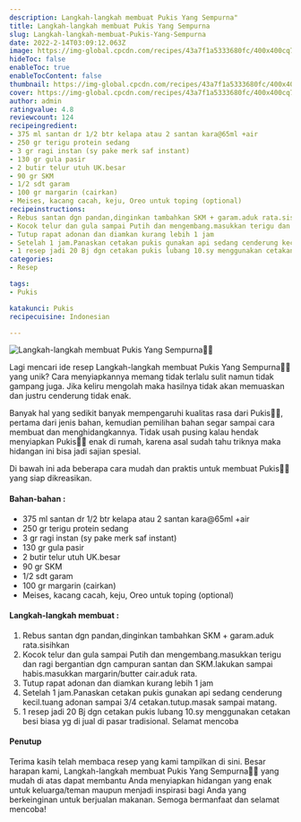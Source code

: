 ```yaml
---
description: Langkah-langkah membuat Pukis Yang Sempurna"
title: Langkah-langkah membuat Pukis Yang Sempurna
slug: Langkah-langkah-membuat-Pukis-Yang-Sempurna
date: 2022-2-14T03:09:12.063Z
image: https://img-global.cpcdn.com/recipes/43a7f1a5333680fc/400x400cq70/photo.jpg
hideToc: false
enableToc: true
enableTocContent: false
thumbnail: https://img-global.cpcdn.com/recipes/43a7f1a5333680fc/400x400cq70/photo.jpg
cover: https://img-global.cpcdn.com/recipes/43a7f1a5333680fc/400x400cq70/photo.jpg
author: admin
ratingvalue: 4.8
reviewcount: 124
recipeingredient:
- 375 ml santan dr 1/2 btr kelapa atau 2 santan kara@65ml +air
- 250 gr terigu protein sedang
- 3 gr ragi instan (sy pake merk saf instant)
- 130 gr gula pasir
- 2 butir telur utuh UK.besar
- 90 gr SKM
- 1/2 sdt garam
- 100 gr margarin (cairkan)
- Meises, kacang cacah, keju, Oreo untuk toping (optional)
recipeinstructions:
- Rebus santan dgn pandan,dinginkan tambahkan SKM + garam.aduk rata.sisihkan
- Kocok telur dan gula sampai Putih dan mengembang.masukkan terigu dan ragi bergantian dgn campuran santan dan SKM.lakukan sampai habis.masukkan margarin/butter cair.aduk rata.
- Tutup rapat adonan dan diamkan kurang lebih 1 jam
- Setelah 1 jam.Panaskan cetakan pukis gunakan api sedang cenderung kecil.tuang adonan sampai 3/4 cetakan.tutup.masak sampai matang.
- 1 resep jadi 20 Bj dgn cetakan pukis lubang 10.sy menggunakan cetakan besi biasa yg di jual di pasar tradisional. Selamat mencoba
categories:
- Resep

tags:
- Pukis

katakunci: Pukis
recipecuisine: Indonesian

---
```


![Langkah-langkah membuat Pukis Yang Sempurna👩‍🍳](https://img-global.cpcdn.com/recipes/43a7f1a5333680fc/400x400cq70/photo.jpg)

Lagi mencari ide resep Langkah-langkah membuat Pukis Yang Sempurna👩‍🍳 yang unik? Cara menyiapkannya memang tidak terlalu sulit namun tidak gampang juga. Jika keliru mengolah maka hasilnya tidak akan memuaskan dan justru cenderung tidak enak.

Banyak hal yang sedikit banyak mempengaruhi kualitas rasa dari Pukis👩‍🍳, pertama dari jenis bahan, kemudian pemilihan bahan segar sampai cara membuat dan menghidangkannya. Tidak usah pusing kalau hendak menyiapkan Pukis👩‍🍳 enak di rumah, karena asal sudah tahu triknya maka hidangan ini bisa jadi sajian spesial.

Di bawah ini ada beberapa cara mudah dan praktis untuk membuat Pukis👩‍🍳 yang siap dikreasikan.

<!--inarticleads1-->

#### Bahan-bahan :

- 375 ml santan dr 1/2 btr kelapa atau 2 santan kara@65ml +air
- 250 gr terigu protein sedang
- 3 gr ragi instan (sy pake merk saf instant)
- 130 gr gula pasir
- 2 butir telur utuh UK.besar
- 90 gr SKM
- 1/2 sdt garam
- 100 gr margarin (cairkan)
- Meises, kacang cacah, keju, Oreo untuk toping (optional)

<!--inarticleads2-->

#### Langkah-langkah membuat :

1. Rebus santan dgn pandan,dinginkan tambahkan SKM + garam.aduk rata.sisihkan
1. Kocok telur dan gula sampai Putih dan mengembang.masukkan terigu dan ragi bergantian dgn campuran santan dan SKM.lakukan sampai habis.masukkan margarin/butter cair.aduk rata.
1. Tutup rapat adonan dan diamkan kurang lebih 1 jam
1. Setelah 1 jam.Panaskan cetakan pukis gunakan api sedang cenderung kecil.tuang adonan sampai 3/4 cetakan.tutup.masak sampai matang.
1. 1 resep jadi 20 Bj dgn cetakan pukis lubang 10.sy menggunakan cetakan besi biasa yg di jual di pasar tradisional. Selamat mencoba

#### Penutup

Terima kasih telah membaca resep yang kami tampilkan di sini. Besar harapan kami, Langkah-langkah membuat Pukis Yang Sempurna👩‍🍳 yang mudah di atas dapat membantu Anda menyiapkan hidangan yang enak untuk keluarga/teman maupun menjadi inspirasi bagi Anda yang berkeinginan untuk berjualan makanan. Semoga bermanfaat dan selamat mencoba!